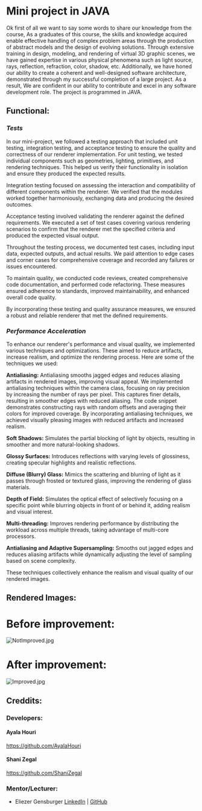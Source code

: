 # Mini project in JAVA

Ok first of all we want to say some words to share our knowledge from the course,
As a graduates of this course, the skills and knowledge
acquired enable effective handling of complex problem
areas through the production of abstract models and the
design of evolving solutions. Through extensive training in
design, modeling, and rendering of virtual 3D graphic
scenes, we have gained expertise in various physical
phenomena such as light source, rays, reflection,
refraction, color, shadow, etc. Additionally, we have honed our
ability to create a coherent and well-designed software
architecture, demonstrated through my successful
completion of a large project. As a result, We are confident in
our ability to contribute and excel in any software development role.
The project is programmed in JAVA.

## **Functional:**
### *Tests*
In our mini-project, we followed a testing approach that included unit testing,
integration testing, and acceptance testing to ensure the quality and correctness of our renderer implementation.
For unit testing, we tested individual components such as geometries, lighting, primitives, and rendering techniques.
This helped us verify their functionality in isolation and ensure they produced the expected results.

Integration testing focused on assessing the interaction and compatibility of different components within the renderer.
We verified that the modules worked together harmoniously, exchanging data and producing the desired outcomes.

Acceptance testing involved validating the renderer against the defined requirements.
We executed a set of test cases covering various rendering scenarios to confirm that the renderer met the specified criteria and produced the expected visual output.

Throughout the testing process, we documented test cases, including input data, expected outputs, and actual results.
We paid attention to edge cases and corner cases for comprehensive coverage and recorded any failures or issues encountered.

To maintain quality, we conducted code reviews, created comprehensive code documentation, and performed code refactoring.
These measures ensured adherence to standards, improved maintainability, and enhanced overall code quality.


By incorporating these testing and quality assurance measures, we ensured a robust and reliable renderer that met the defined requirements.

### *Performance Acceleration*
To enhance our renderer's performance and visual quality, we implemented various techniques and optimizations.
These aimed to reduce artifacts, increase realism, and optimize the rendering process.
Here are some of the techniques we used:

**Antialiasing:** Antialiasing smooths jagged edges and reduces aliasing artifacts in rendered images, improving visual appeal.
We implemented antialiasing techniques within the camera class, focusing on ray precision by increasing the number of rays per pixel.
This captures finer details, resulting in smoother edges with reduced aliasing.
The code snippet demonstrates constructing rays with random offsets and averaging their colors for improved coverage.
By incorporating antialiasing techniques, we achieved visually pleasing images with reduced artifacts and increased realism.

**Soft Shadows:** Simulates the partial blocking of light by objects, resulting in smoother and more natural-looking shadows.

**Glossy Surfaces:** Introduces reflections with varying levels of glossiness, creating specular highlights and realistic reflections.

**Diffuse (Blurry) Glass:** Mimics the scattering and blurring of light as it passes through frosted or textured glass, improving the rendering of glass materials.

**Depth of Field:** Simulates the optical effect of selectively focusing on a specific point while blurring objects in front of or behind it, adding realism and visual interest.

**Multi-threading:** Improves rendering performance by distributing the workload across multiple threads, taking advantage of multi-core processors.

**Antialiasing and Adaptive Supersampling:** Smooths out jagged edges and reduces aliasing artifacts while dynamically adjusting the level of sampling based on scene complexity.

These techniques collectively enhance the realism and visual quality of our rendered images.

## Rendered Images:
# Before improvement:
![NotImproved.jpg](NotImproved.jpg)
# After improvement:
![Improved.jpg](Improved.jpg)
## Creddits:
### Developers:
#### Ayala Houri
https://github.com/AyalaHouri
#### Shani Zegal
https://github.com/ShaniZegal
### Mentor/Lecturer:
- Eliezer Gensburger  [LinkedIn](https://www.linkedin.com/in/גנסבורגר-אליעזר-56b14411/) | [GitHub](https://github.com/eliezergensburger)


